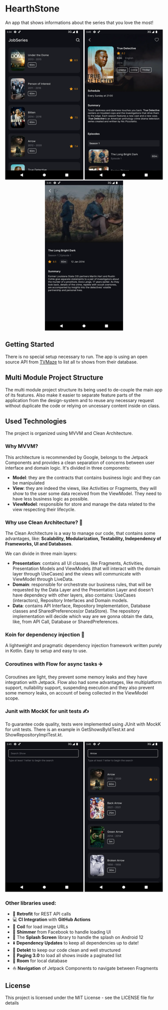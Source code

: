 # HearthStone
An app that shows informations about the series that you love the most!

<p align="center">
<img src="https://github.com/raphaelbertholucci/HearthStone/blob/main/readme-pictures/home.webp" alt="" data-canonical-src="https://github.com/raphaelbertholucci/HearthStone/blob/main/readme-pictures/home.webp" width="250" height="480" />
<img src="https://github.com/raphaelbertholucci/HearthStone/blob/main/readme-pictures/show.webp" alt="" data-canonical-src="https://github.com/raphaelbertholucci/HearthStone/blob/main/readme-pictures/show.webp" width="250" height="480" />
<img src="https://github.com/raphaelbertholucci/HearthStone/blob/main/readme-pictures/episode.webp" alt="" data-canonical-src="https://github.com/raphaelbertholucci/HearthStone/blob/main/readme-pictures/episode.webp" width="250" height="480" />
</p>

## Getting Started
There is no special setup necessary to run. The app is using an open source API from [TVMaze](https://www.tvmaze.com/api) to list all tv shows from their database.

## Multi Module Project Structure
The multi module project structure its being used to de-couple the main app of its features.
Also make it easier to separate feature parts of the application from the design-system and to reuse any necessary request without duplicate the code or relying on uncessary content inside on class.

## Used Technologies

The project is organized using MVVM and Clean Architecture.

### Why MVVM?
This architecture is recommended by Google, belongs to the Jetpack Components and provides a clean separation of concerns between user interface and domain logic. It's divided in three components:
- **Model**: they are the contracts that contains business logic and they can be manipulated
- **View**: they are indeed the views, like Activities or Fragments, they will show to the user some data received from the ViewModel. They need to have less business logic as possible.
- **ViewModel**: responsible for store and manage the data related to the view respecting their lifecycle.

### Why use Clean Architecture? :broom:
The Clean Architecture is a way to manage our code, that contains some advantages, like: **Scalability, Modularization, Testability, Independency of Frameworks, UI and Databases**.

We can divide in three main layers:

- **Presentation**: contains all UI classes, like Fragments, Activities, Presentation Models and ViewModels (that will interact with the domain layer through UseCases) and the views will communicate with ViewModel through LiveData.
- **Domain**: responsible for orchestrate our business rules, that will be requested by the Data Layer and the Presentation Layer and doesn't have dependecy with other layers, also contains: UseCases (interactors), Repository Interfaces and Domain models.
- **Data**: contains API Interface, Repository Implementation, Database classes and SharedPreferences(or DataStore). The repository implementation will decide which way are we gonna obtain the data, like, from API Call, Database or SharedPreferences.

### <b>Koin</b> for dependency injection :syringe:
A lightweight and pragmatic dependency injection framework written purely in Kotlin. Easy to setup and easy to use.

### <b>Coroutines</b> with <b>Flow</b> for async tasks :airplane:
Coroutines are light, they prevent some memory leaks and they have integration with Jetpack.
Flow also had some advantages, like multiplatform support, nullability support, suspending execution and they also prevent some memory leaks, on account of being collected in the ViewModel scope.

### <b>Junit</b> with <b>MockK</b> for unit tests :writing_hand:
To guarantee code quality, tests were implemented using JUnit with MockK for unit tests. There is an example in GetShowsByIdTest.kt and ShowRepositoryImplTest.kt.

<p align="center">
<img src="https://github.com/raphaelbertholucci/HearthStone/blob/main/readme-pictures/search_empty.webp" alt="" data-canonical-src="https://github.com/raphaelbertholucci/HearthStone/blob/main/readme-pictures/search_empty.webp" width="250" height="480" />
<img src="https://github.com/raphaelbertholucci/HearthStone/blob/main/readme-pictures/search.webp" alt="" data-canonical-src="https://github.com/raphaelbertholucci/HearthStone/blob/main/readme-pictures/search.webp" width="250" height="480" />
</p>

### Other libraries used:
  * :lotus_position: <b>Retrofit</b> for REST API calls
  * :computer: <b>CI Integration </b> with <b>GitHub Actions</b>
  * :camera_flash: <b>Coil</b> for load image URLs
  * :thought_balloon: <b>Shimmer</b> from Facebook to handle loading UI
  * :tada: The <b>Splash Screen</b> library to handle the splash on Android 12
  * :arrow_down: <b>Dependency Updates</b> to keep all dependencies up to date!
  * :monocle_face:	<b>Detekt</b> to keep our code clean and well structured
  * :page_with_curl: <b> Paging 3.0</b> to load all shows inside a paginated list
  * :file_folder: <b>Room</b> for local database
  * :boat: <b>Navigation</b> of Jetpack Components to navigate between Fragments

## License
This project is licensed under the MIT License - see the LICENSE file for details
